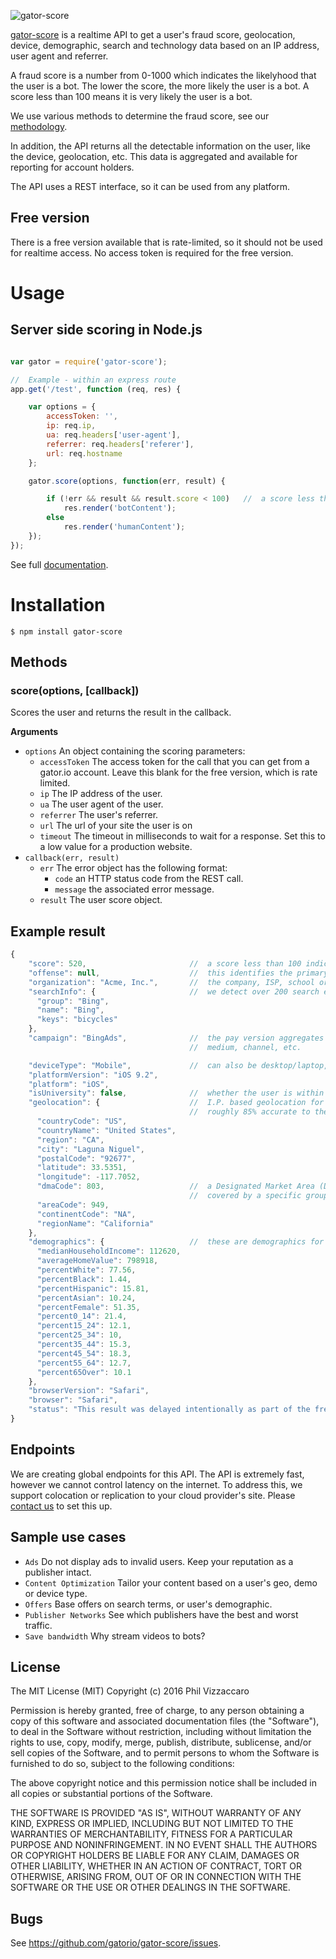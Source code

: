 ![gator-score](https://gator.io/images/logo-light-background.png "gator-score")

[gator-score](https://gator.io) is a realtime API to get a user's fraud score, geolocation, device, demographic, search and technology data based on an IP address, user agent and referrer.  

A fraud score is a number from 0-1000 which indicates the likelyhood that the user is a bot.  The lower the score, the more likely the user is a bot.  A score less than 100 means it is very likely the user is a bot.

We use various methods to determine the fraud score, see our [methodology](https://gator.io/how).

In addition, the API returns all the detectable information on the user, like the device, geolocation, etc.  This data is aggregated and available for reporting for account holders.

The API uses a REST interface, so it can be used from any platform.

## Free version
There is a free version available that is rate-limited, so it should not be used for realtime access.  No access token is required for the free version.

# Usage

## Server side scoring in Node.js
```javascript

var gator = require('gator-score');

//  Example - within an express route
app.get('/test', function (req, res) {

    var options = {
        accessToken: '',                    
        ip: req.ip,
        ua: req.headers['user-agent'],
        referrer: req.headers['referer'],
        url: req.hostname
    };

    gator.score(options, function(err, result) {

        if (!err && result && result.score < 100)   //  a score less the 100 is very likely a bot
            res.render('botContent');
        else
            res.render('humanContent');
    });
});
```
See full [documentation](https://gator.io/developer/scoring).

# Installation

    $ npm install gator-score


## Methods

### score(options, [callback])

Scores the user and returns the result in the callback.

__Arguments__

* `options` An object containing the scoring parameters: 
    * `accessToken` The access token for the call that you can get from a gator.io account.  Leave this blank for the free version, which is rate limited.
    * `ip` The IP address of the user.
    * `ua` The user agent of the user.
    * `referrer` The user's referrer.
    * `url` The url of your site the user is on
    * `timeout` The timeout in milliseconds to wait for a response.  Set this to a low value for a production website.
* `callback(err, result)`
    * `err` The error object has the following format:
        * `code` an HTTP status code from the REST call.
        * `message` the associated error message.
    * `result` The user score object.

## Example result
```javascript
{
    "score": 520,                       //  a score less than 100 indicates a very high likelyhood of a bot or an invalid user
    "offense": null,                    //  this identifies the primary reason a user has a low score (colocation, collusion, etc.)
    "organization": "Acme, Inc.",       //  the company, ISP, school or governmental agency of the user
    "searchInfo": {                     //  we detect over 200 search engines
      "group": "Bing",
      "name": "Bing",
      "keys": "bicycles"
    },
    "campaign": "BingAds",              //  the pay version aggregates on dozens of attributes, including campaign, source, publisher id,
                                        //  medium, channel, etc.

    "deviceType": "Mobile",             //  can also be desktop/laptop, tablet, console, TV and handheld.
    "platformVersion": "iOS 9.2",
    "platform": "iOS",
    "isUniversity": false,              //  whether the user is within a university's netblock
    "geolocation": {                    //  I.P. based geolocation for web users - this is 100% accurate to the country and
                                        //  roughly 85% accurate to the postal code level.
      "countryCode": "US",
      "countryName": "United States",
      "region": "CA",
      "city": "Laguna Niguel",
      "postalCode": "92677",
      "latitude": 33.5351,
      "longitude": -117.7052,
      "dmaCode": 803,                   //  a Designated Market Area (DMA) is a group of counties in the United States that are
                                        //  covered by a specific group of television stations.
      "areaCode": 949,
      "continentCode": "NA",
      "regionName": "California"
    },
    "demographics": {                   //  these are demographics for the postal code the user is in
      "medianHouseholdIncome": 112620,
      "averageHomeValue": 798918,
      "percentWhite": 77.56,
      "percentBlack": 1.44,
      "percentHispanic": 15.81,
      "percentAsian": 10.24,
      "percentFemale": 51.35,
      "percent0_14": 21.4,
      "percent15_24": 12.1,
      "percent25_34": 10,
      "percent35_44": 15.3,
      "percent45_54": 18.3,
      "percent55_64": 12.7,
      "percent65Over": 10.1
    },
    "browserVersion": "Safari",
    "browser": "Safari",
    "status": "This result was delayed intentionally as part of the free version.  Create an account at www.gator.io for full speed access."
}
```

## Endpoints
We are creating global endpoints for this API.  The API is extremely fast, however we cannot control latency on the internet.  To address this, we support colocation or replication to your cloud provider's site.  Please [contact us](https://gator.io) to set this up.

## Sample use cases
- `Ads`	Do not display ads to invalid users. Keep your reputation as a publisher intact.
- `Content Optimization`	Tailor your content based on a user's geo, demo or device type.
- `Offers`	Base offers on search terms, or user's demographic.
- `Publisher Networks`	See which publishers have the best and worst traffic.
- `Save bandwidth`	Why stream videos to bots?

## License

The MIT License (MIT)
Copyright (c) 2016 Phil Vizzaccaro

Permission is hereby granted, free of charge, to any person obtaining a copy of
this software and associated documentation files (the "Software"), to deal in
the Software without restriction, including without limitation the rights to
use, copy, modify, merge, publish, distribute, sublicense, and/or sell copies of
the Software, and to permit persons to whom the Software is furnished to do so,
subject to the following conditions:

The above copyright notice and this permission notice shall be included in all
copies or substantial portions of the Software.

THE SOFTWARE IS PROVIDED "AS IS", WITHOUT WARRANTY OF ANY KIND, EXPRESS OR
IMPLIED, INCLUDING BUT NOT LIMITED TO THE WARRANTIES OF MERCHANTABILITY,
FITNESS FOR A PARTICULAR PURPOSE AND NONINFRINGEMENT. IN NO EVENT SHALL THE
AUTHORS OR COPYRIGHT HOLDERS BE LIABLE FOR ANY CLAIM, DAMAGES OR OTHER
LIABILITY, WHETHER IN AN ACTION OF CONTRACT, TORT OR OTHERWISE, ARISING FROM,
OUT OF OR IN CONNECTION WITH THE SOFTWARE OR THE USE OR OTHER DEALINGS IN THE
SOFTWARE.

## Bugs

See <https://github.com/gatorio/gator-score/issues>.
